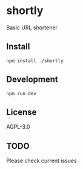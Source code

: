 # shortly
Basic URL shortener

## Install
    npm install ./shortly

## Development
    npm run dev

## License
AGPL-3.0

## TODO
Please check current issues